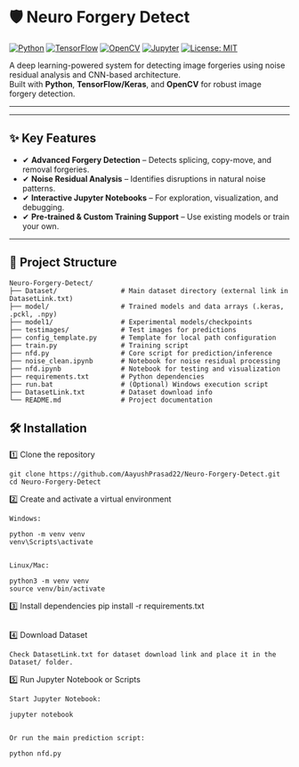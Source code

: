 # 🛡️ Neuro Forgery Detect

[![Python](https://img.shields.io/badge/Python-3.x-blue.svg)](https://www.python.org/)
[![TensorFlow](https://img.shields.io/badge/TensorFlow-2.x-orange.svg)](https://www.tensorflow.org/)
[![OpenCV](https://img.shields.io/badge/OpenCV-4.x-green.svg)](https://opencv.org/)
[![Jupyter](https://img.shields.io/badge/Notebook-Jupyter-F37626.svg)](https://jupyter.org/)
[![License: MIT](https://img.shields.io/badge/License-MIT-yellow.svg)](LICENSE)

A deep learning-powered system for detecting image forgeries using noise residual analysis and CNN-based architecture.  
Built with **Python**, **TensorFlow/Keras**, and **OpenCV** for robust image forgery detection.

---

---

## ✨ Key Features
- ✔ **Advanced Forgery Detection** – Detects splicing, copy-move, and removal forgeries.
- ✔ **Noise Residual Analysis** – Identifies disruptions in natural noise patterns.
- ✔ **Interactive Jupyter Notebooks** – For exploration, visualization, and debugging.
- ✔ **Pre-trained & Custom Training Support** – Use existing models or train your own.

---

## 📂 Project Structure
```plaintext
Neuro-Forgery-Detect/
├── Dataset/                # Main dataset directory (external link in DatasetLink.txt)
├── model/                  # Trained models and data arrays (.keras, .pckl, .npy)
├── model1/                 # Experimental models/checkpoints
├── testimages/             # Test images for predictions
├── config_template.py      # Template for local path configuration
├── train.py                # Training script
├── nfd.py                  # Core script for prediction/inference
├── noise_clean.ipynb       # Notebook for noise residual processing
├── nfd.ipynb               # Notebook for testing and visualization
├── requirements.txt        # Python dependencies
├── run.bat                 # (Optional) Windows execution script
├── DatasetLink.txt         # Dataset download info
└── README.md               # Project documentation
```

## 🛠 Installation
1️⃣ Clone the repository
```
git clone https://github.com/AayushPrasad22/Neuro-Forgery-Detect.git
cd Neuro-Forgery-Detect

```
2️⃣ Create and activate a virtual environment
```
Windows:

python -m venv venv
venv\Scripts\activate


Linux/Mac:

python3 -m venv venv
source venv/bin/activate
```
3️⃣ Install dependencies
pip install -r requirements.txt
```
```
4️⃣ Download Dataset
```
Check DatasetLink.txt for dataset download link and place it in the Dataset/ folder.
```
5️⃣ Run Jupyter Notebook or Scripts
```
Start Jupyter Notebook:

jupyter notebook


Or run the main prediction script:

python nfd.py

